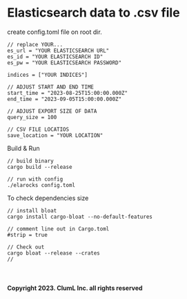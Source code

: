 Elasticsearch data to .csv file
===

create config.toml file on root dir.
```
// replace YOUR...
es_url = "YOUR ELASTICSEARCH URL"
es_id = "YOUR ELASTICSEARCH ID"
es_pw = "YOUR ELASTICSEARCH PASSWORD"

indices = ["YOUR INDICES"]

// ADJUST START AND END TIME
start_time = "2023-08-25T15:00:00.000Z"
end_time = "2023-09-05T15:00:00.000Z"

// ADJUST EXPORT SIZE OF DATA
query_size = 100

// CSV FILE LOCATIOS
save_location = "YOUR LOCATION"
```

Build & Run
```
// build binary
cargo build --release

// run with config
./elarocks config.toml
```

To check dependencies size
```
// install bloat
cargo install cargo-bloat --no-default-features

// comment line out in Cargo.toml
#strip = true

// Check out
cargo bloat --release --crates
//
```
</br>

#### Copyright 2023. ClumL Inc. all rights reserved 